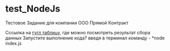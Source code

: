 # test_NodeJs

Тестовое Задание для компании ООО Прямой Контракт

Сссылка на [гугл таблицу](https://docs.google.com/spreadsheets/d/1SPEEJ3iCW-DilVSHwsFMWe47dcA9AdZXoArlCRPqJPI/edit?gid=0#gid=0), где можно посмотреть результат сбора данных
Запустите выполнение кода? введя в терминал команду - *node index.js
